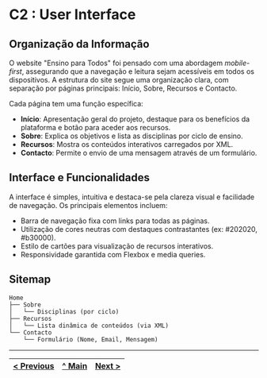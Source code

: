 # C2 : User Interface

## Organização da Informação

O website "Ensino para Todos" foi pensado com uma abordagem *mobile-first*, assegurando que a navegação e leitura sejam acessíveis em todos os dispositivos. A estrutura do site segue uma organização clara, com separação por páginas principais: Início, Sobre, Recursos e Contacto.

Cada página tem uma função específica:
- **Início**: Apresentação geral do projeto, destaque para os benefícios da plataforma e botão para aceder aos recursos.
- **Sobre**: Explica os objetivos e lista as disciplinas por ciclo de ensino.
- **Recursos**: Mostra os conteúdos interativos carregados por XML.
- **Contacto**: Permite o envio de uma mensagem através de um formulário.

## Interface e Funcionalidades

A interface é simples, intuitiva e destaca-se pela clareza visual e facilidade de navegação. Os principais elementos incluem:

- Barra de navegação fixa com links para todas as páginas.
- Utilização de cores neutras com destaques contrastantes (ex: #202020, #b30000).
- Estilo de cartões para visualização de recursos interativos.
- Responsividade garantida com Flexbox e media queries.

## Sitemap

```plaintext
Home
├── Sobre
│   └── Disciplinas (por ciclo)
├── Recursos
│   └── Lista dinâmica de conteúdos (via XML)
└── Contacto
    └── Formulário (Nome, Email, Mensagem)
```

---
[< Previous](c1.md) | [^ Main](../../../) | [Next >](c3.md)
:--- | :---: | ---: 
